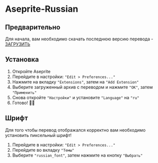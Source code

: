 # Aseprite-Russian

## Предварительно
Для начала, вам необходимо скачать последнюю версию перевода - [ЗАГРУЗИТЬ](Extension.zip?raw=true)

## Установка
1. Откройте Aseprite
2. Перейдите в настройки: `"Edit > Preferences..."`
3. Нажмите на вкладку `"Extensions"`, затем на `"Add Extension"`
4. Выберите загруженный архив с переводом и нажмите `"OK"`, затем `"Применить"`
5. Снова откройте `"Настройки"` и установите `"Language"` на `"ru"`
6. Готово! 🎉🎊

## Шрифт
Для того чтобы перевод отображался корректно вам необходимо установить пиксельный шрифт!

1. Перейдите в настройки: `"Edit > Preferences..."`
2. Перейдите во вкладку `"Темы"`
3. Выберите `"russian_font"`, затем нажмите на кнопку `"Выбрать"`
